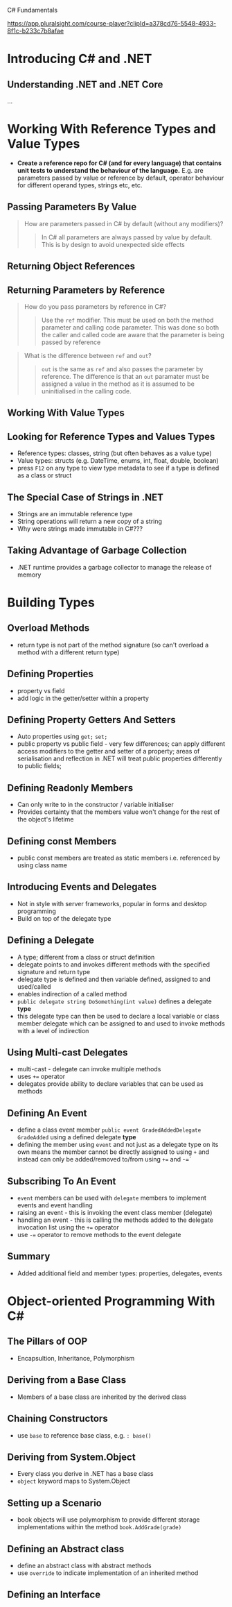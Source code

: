 C# Fundamentals

https://app.pluralsight.com/course-player?clipId=a378cd76-5548-4933-8f1c-b233c7b8afae

# Introducing C# and .NET
## Understanding .NET and .NET Core
...

# Working With Reference Types and Value Types
- **Create a reference repo for C# (and for every language) that contains unit tests to understand the behaviour of the language.**  E.g. are parameters passed by value or reference by default, operator behaviour for different operand types, strings etc, etc.

## Passing Parameters By Value
> How are parameters passed in C# by default (without any modifiers)?
>> In C# all parameters are always passed by value by default.  This is by design to avoid unexpected side effects

## Returning Object References

## Returning Parameters by Reference
> How do you pass parameters by reference in C#?
>> Use the `ref` modifier.  This must be used on both the method parameter and calling code parameter.  This was done so both the caller and called code are aware that the parameter is being passed by reference

> What is the difference between `ref` and `out`?
>> `out` is the same as `ref` and also passes the parameter by reference.  The difference is that an `out` paramater must be assigned a value in the method as it is assumed to be uninitialised in the calling code.

## Working With Value Types


## Looking for Reference Types and Values Types
- Reference types: classes, string (but often behaves as a value type)
- Value types: structs (e.g. DateTime, enums, int, float, double, boolean)
- press `F12` on any type to view type metadata to see if a type is defined as a class or struct

## The Special Case of Strings in .NET
- Strings are an immutable reference type
- String operations will return a new copy of a string
- Why were strings made immutable in C#???

## Taking Advantage of Garbage Collection
- .NET runtime provides a garbage collector to manage the release of memory

# Building Types

## Overload Methods
- return type is not part of the method signature (so can't overload a method with a different return type)

## Defining Properties
- property vs field
- add logic in the getter/setter within a property

## Defining Property Getters And Setters
- Auto properties using `get;` `set;`
- public property vs public field - very few differences; can apply different access modifiers to the getter and setter of a property; areas of serialisation and reflection in .NET will treat public properties differently to public fields; 

## Defining Readonly Members
- Can only write to in the constructor / variable initialiser
- Provides certainty that the members value won't change for the rest of the object's lifetime

## Defining const Members
- public const members are treated as static members i.e. referenced by using class name

## Introducing Events and Delegates
- Not in style with server frameworks, popular in forms and desktop programming
- Build on top of the delegate type

## Defining a Delegate
- A type; different from a class or struct definition
- delegate points to and invokes different methods with the specified signature and return type
- delegate type is defined and then variable defined, assigned to and used/called
- enables indirection of a called method
- `public delegate string DoSomething(int value)` defines a delegate **type**
- this delegate type can then be used to declare a local variable or class member delegate which can be assigned to and used to invoke methods with a level of indirection

## Using Multi-cast Delegates
- multi-cast - delegate can invoke multiple methods
- uses `+=` operator 
- delegates provide ability to declare variables that can be used as methods

## Defining An Event
- define a class event member `public event GradedAddedDelegate GradeAdded` using a defined delegate **type**
- defining the member using `event` and not just as a delegate type on its own means the member cannot be directly assigned to using `+` and instead can only be added/removed to/from using `+=` and -=`

## Subscribing To An Event
- `event` members can be used with `delegate` members to implement events and event handling
- raising an event - this is invoking the event class member (delegate)
- handling an event - this is calling the methods added to the delegate invocation list using the `+=` operator
- use `-=` operator to remove methods to the event delegate

## Summary
- Added additional field and member types: properties, delegates, events

# Object-oriented Programming With C#

## The Pillars of OOP
- Encapsultion, Inheritance, Polymorphism

## Deriving from a Base Class
- Members of a base class are inherited by the derived class

## Chaining Constructors
- use `base` to reference base class, e.g. `: base()`

## Deriving from System.Object
- Every class you derive in .NET has a base class
- `object` keyword maps to System.Object

## Setting up a Scenario
- book objects will use polymorphism to provide different storage implementations within the method `book.AddGrade(grade)`

## Defining an Abstract class
- define an abstract class with abstract methods
- use `override` to indicate implementation of an inherited method

## Defining an Interface





